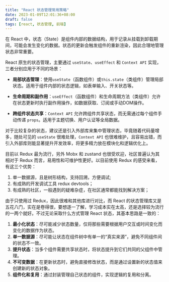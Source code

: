 ```yaml
---
title: "React 状态管理常用策略"
date: 2023-01-09T12:01:36+08:00
draft: false
tags: [react, 状态管理, 前端]
---
```


在 React 中，状态（State）是组件内部的数据结构，用于记录从挂载到卸载期间，可能会发生变化的数据。状态的更新会触发组件的重新渲染，因此合理地管理状态非常重要。

React 原生的状态管理，主要通过 `useState`、`useEffect` 和 `Context API` 实现，三者分别应用于不同的场景：

- **局部状态管理**：使用`useState`（函数组件）或`this.state`（类组件）管理局部状态。适用于组件内部的状态逻辑，如表单输入、开关状态等。
- **生命周期和副作用**：`useEffect`（函数组件）和生命周期方法（类组件）允许在状态更新时执行副作用操作，如数据获取、订阅或手动DOM操作。

- **跨组件状态共享**：`Context API` 允许跨组件共享状态，而无需通过每个组件手动传递 `props`。适用于主题切换、用户认证等全局数据。

对于比较复杂的状态，建议还是引入外部库来集中管理状态，毕竟随着代码量增多，随处可见的 `useState` 很难处理，`Context API` 也很难维护，且容易出错，而引入外部库则能显著提升开发效率，将更多精力放在模块化和逻辑优化上。

目前以 Redux 最为流行，另外 Mobx 和 zustand 也很受欢迎，社区普遍认为其相对于 Redux 而言，易用性和可维护性更好。以目前使用 Redux 的感受来看，有这三个优势：

1. 单一数据源，且是树形结构，支持回溯，方便调试;
2. 有成熟的开发调试工具 redux devtools；
3. 有成熟的社区，一般遇到的疑难杂症，在社区通常都能找到解决方案；

由于只使用过 Redux，因此很难和其他库进行对比，而 React 的状态管理库又是五花八门，实在是卷得很，要想逐一了解，学习成本实在太高，还是选择较为流行的一两个就好。不过无论采取什么方式管理 React 状态，其基本思路是一致的：

1. **最小化状态**：尽可能减少状态数量，仅将那些需要根据用户交互或时间变化而变化的数据作为状态。
2. **单一数据源**：尽可能让状态在组件树中有单一的“真实来源”，避免不同组件间的状态不一致。
3. **提升状态**：当多个组件需要共享状态时，将状态提升到它们共同的父组件中管理。
4. **不可变数据**：在更新状态时，避免直接修改状态，而是通过设置新的状态值来创建新的状态对象。
5. **组件化和复用**：通过封装管理自己状态的组件，实现逻辑的复用和分离。

